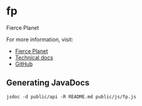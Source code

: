 # fp


Fierce Planet

For more information, visit:

 - [Fierce Planet](http://www.fierce-planet.com)
 - [Technical docs](http://www.fierce-planet.com/demo)
 - [GitHub](https://github.com/liammagee/fp.git)

## Generating JavaDocs

    jsdoc -d public/api -R README.md public/js/fp.js
